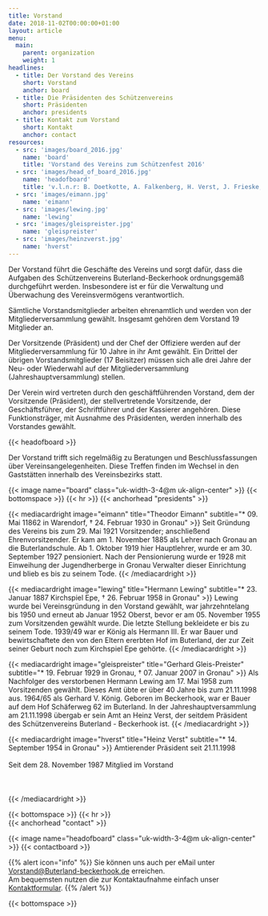 ```yaml
---
title: Vorstand
date: 2018-11-02T00:00:00+01:00
layout: article
menu:
  main:
    parent: organization
    weight: 1
headlines:
  - title: Der Vorstand des Vereins
    short: Vorstand
    anchor: board
  - title: Die Präsidenten des Schützenvereins
    short: Präsidenten
    anchor: presidents
  - title: Kontakt zum Vorstand
    short: Kontakt
    anchor: contact
resources:
  - src: 'images/board_2016.jpg'
    name: 'board'
    title: 'Vorstand des Vereins zum Schützenfest 2016'
  - src: 'images/head_of_board_2016.jpg'
    name: 'headofboard'
    title: 'v.l.n.r: B. Doetkotte, A. Falkenberg, H. Verst, J. Frieske, G. Lübbers'
  - src: 'images/eimann.jpg'
    name: 'eimann'
  - src: 'images/lewing.jpg'
    name: 'lewing'
  - src: 'images/gleispreister.jpg'
    name: 'gleispreister'
  - src: 'images/heinzverst.jpg'
    name: 'hverst'
---
```


Der Vorstand führt die Geschäfte des Vereins und sorgt dafür, dass die Aufgaben des Schützenvereins 
Buterland-Beckerhook ordnungsgemäß durchgeführt werden. Insbesondere ist er für die Verwaltung und 
Überwachung des Vereinsvermögens verantwortlich.

Sämtliche Vorstandsmitglieder arbeiten ehrenamtlich und werden von der Mitgliederversammlung gewählt.
Insgesamt gehören dem Vorstand 19 Mitglieder an.

Der Vorsitzende (Präsident) und der Chef der Offiziere werden auf der Mitgliederversammlung für 10 Jahre 
in ihr Amt gewählt. Ein Drittel der übrigen Vorstandsmitglieder (17 Beisitzer) müssen sich alle drei Jahre 
der Neu- oder Wiederwahl auf der Mitgliederversammlung (Jahreshauptversammlung) stellen.

Der Verein wird vertreten durch den geschäftführenden Vorstand, dem der Vorsitzende (Präsident), der 
stellvertretende Vorsitzende, der Geschäftsführer, der Schriftführer und der Kassierer angehören. 
Diese Funktionsträger, mit Ausnahme des Präsidenten, werden innerhalb des Vorstandes gewählt.

{{< headofboard >}}

Der Vorstand trifft sich regelmäßig zu Beratungen und Beschlussfassungen über Vereinsangelegenheiten. Diese Treffen 
finden im Wechsel in den Gaststätten innerhalb des Vereinsbezirks statt.

{{< image name="board" class="uk-width-3-4@m uk-align-center" >}}
{{< bottomspace >}}
{{< hr >}}
{{< anchorhead "presidents" >}}

{{< mediacardright image="eimann" title="Theodor Eimann" subtitle="* 09. Mai 11862 in Warendorf, † 24. Februar 1930 in Gronau" >}} 
Seit Gründung des Vereins bis zum 29. Mai 1921 Vorsitzender; anschließend Ehrenvorsitzender. 
Er kam am 1. November 1885 als Lehrer nach Gronau an die Buterlandschule. 
Ab 1. Oktober 1919 hier Hauptlehrer, wurde er am 30. September 1927 pensioniert. 
Nach der Pensionierung wurde er 1928 mit Einweihung der Jugendherberge in Gronau Verwalter 
dieser Einrichtung und blieb es bis zu seinem Tode. 
{{< /mediacardright >}}

{{< mediacardright image="lewing" title="Hermann Lewing" subtitle="* 23. Januar 1887 Kirchspiel Epe, † 26. Februar 1958 in Gronau" >}} 
Lewing wurde bei Vereinsgründung in den Vorstand gewählt, war jahrzehntelang bis 1950 und erneut ab Januar 1952 Oberst, 
bevor er am 05. November 1955 zum Vorsitzenden gewählt wurde. Die letzte Stellung bekleidete er bis zu seinem Tode. 
1939/49 war er König als Hermann III. Er war Bauer und bewirtschaftete den von den Eltern ererbten Hof im Buterland, 
der zur Zeit seiner Geburt noch zum Kirchspiel Epe gehörte. 
{{< /mediacardright >}}

{{< mediacardright image="gleispreister" title="Gerhard Gleis-Preister" subtitle="* 19. Februar 1929 in Gronau, † 07. Januar 2007 in Gronau" >}} 
Als Nachfolger des verstorbenen Hermann Lewing am 17. Mai 1958 zum Vorsitzenden gewählt. Dieses Amt übte er über 40 Jahre 
bis zum 21.11.1998 aus. 1964/65 als Gerhard V. König. Geboren im Beckerhook, war er Bauer auf dem Hof Schäferweg 62 
im Buterland. In der Jahreshauptversammlung am 21.11.1998 übergab er sein Amt an Heinz Verst, der seitdem Präsident 
des Schützenvereins Buterland - Beckerhook ist. 
{{< /mediacardright >}}

{{< mediacardright image="hverst" title="Heinz Verst" subtitle="* 14. September 1954 in Gronau" >}} 
Amtierender Präsident seit 21.11.1998<br>  
Seit dem 28. November 1987 Mitglied im Vorstand
<br><br>
<br><br>
{{< /mediacardright >}}

{{< bottomspace >}}
{{< hr >}}  
{{< anchorhead "contact" >}}

{{< image name="headofboard" class="uk-width-3-4@m uk-align-center" >}}
{{< contactboard >}}

{{% alert icon="info" %}}
Sie können uns auch per eMail unter [Vorstand@Buterland-beckerhook.de](mailto:Vorstand@Buterland-beckerhook.de) erreichen.    
Am bequemsten nutzen die zur Kontaktaufnahme einfach unser [Kontaktformular](/contact).
{{% /alert %}}

{{< bottomspace >}}